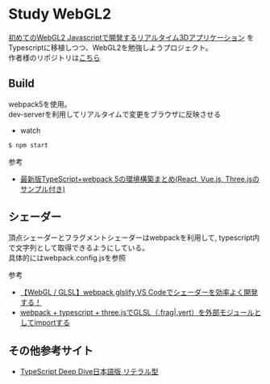 # Study WebGL2
[初めてのWebGL2 Javascriptで開発するリアルタイム3Dアプリケーション](https://www.amazon.co.jp/%E5%88%9D%E3%82%81%E3%81%A6%E3%81%AEWebGL-%E7%AC%AC2%E7%89%88-%E2%80%95JavaScript%E3%81%A7%E9%96%8B%E7%99%BA%E3%81%99%E3%82%8B%E3%83%AA%E3%82%A2%E3%83%AB%E3%82%BF%E3%82%A4%E3%83%A03D%E3%82%A2%E3%83%97%E3%83%AA%E3%82%B1%E3%83%BC%E3%82%B7%E3%83%A7%E3%83%B3-Farhad-Ghayour/dp/4873119375) をTypescriptに移植しつつ、WebGL2を勉強しようプロジェクト。  
作者様のリポジトリは[こちら](https://github.com/PacktPublishing/Real-Time-3D-Graphics-with-WebGL-2)

## Build
webpack5を使用。  
dev-serverを利用してリアルタイムで変更をブラウザに反映させる

* watch
```bash
$ npm start
```

参考
* [最新版TypeScript+webpack 5の環境構築まとめ(React, Vue.js, Three.jsのサンプル付き)](https://ics.media/entry/16329/)

## シェーダー
頂点シェーダーとフラグメントシェーダーはwebpackを利用して, typescript内で文字列として取得できるようにしている。  
具体的にはwebpack.config.jsを参照

参考
* [【WebGL / GLSL】webpack,glslify,VS Codeでシェーダーを効率よく開発する！](https://qiita.com/yukiTTT/items/0827e39bcdb8ced681aa) 
* [webpack + typescript + three.jsでGLSL（.frag|.vert）を外部モジュールとしてimportする](https://blog.5ebec.dev/posts/webpack-ts-three-js-glsl/)

## その他参考サイト
* [TypeScript Deep Dive日本語版 リテラル型](https://typescript-jp.gitbook.io/deep-dive/type-system/literal-types)